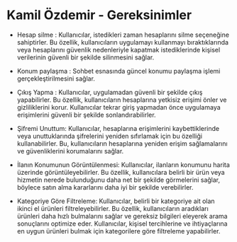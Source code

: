 # Kamil Özdemir - Gereksinimler
- Hesap silme : Kullanıcılar, istedikleri zaman hesaplarını silme seçeneğine sahiptirler. Bu özellik, kullanıcıların uygulamayı kullanmayı bıraktıklarında veya hesaplarını güvenlik nedenleriyle kapatmak istediklerinde kişisel verilerinin güvenli bir şekilde silinmesini sağlar.

- Konum paylaşma : Sohbet esnasında güncel konumu paylaşma işlemi gerçekleştirilmesini sağlar.

- Çıkış Yapma : Kullanıcılar, uygulamadan güvenli bir şekilde çıkış yapabilirler. Bu özellik, kullanıcıların hesaplarına yetkisiz erişimi önler ve gizliliklerini korur. Kullanıcılar tekrar giriş yapmadan önce uygulamaya erişimlerini güvenli bir şekilde sonlandırabilirler.

- Şifremi Unuttum: Kullanıcılar, hesaplarına erişimlerini kaybettiklerinde veya unuttuklarında şifrelerini yeniden sıfırlamak için bu özelliği kullanabilirler. Bu, kullanıcıların hesaplarına yeniden erişim sağlamalarını ve güvenliklerini korumalarını sağlar.

- İlanın Konumunun Görüntülenmesi: Kullanıcılar, ilanların konumunu harita üzerinde görüntüleyebilirler. Bu özellik, kullanıcılara belirli bir ürün veya hizmetin nerede bulunduğunu daha net bir şekilde görmelerini sağlar, böylece satın alma kararlarını daha iyi bir şekilde verebilirler.

- Kategoriye Göre Filtreleme: Kullanıcılar, belirli bir kategoriye ait olan ikinci el ürünleri filtreleyebilirler. Bu özellik, kullanıcıların aradıkları ürünleri daha hızlı bulmalarını sağlar ve gereksiz bilgileri eleyerek arama sonuçlarını optimize eder. Kullanıcılar, kişisel tercihlerine ve ihtiyaçlarına en uygun ürünleri bulmak için kategorilere göre filtreleme yapabilirler.
